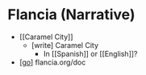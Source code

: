 # Flancia (Narrative)

- [[Caramel City]]
    - [write] Caramel City
        - In [[Spanish]] or [[English]]?
- [[go]] flancia.org/doc

[//begin]: # "Autogenerated link references for markdown compatibility"
[caramel-city]: caramel-city "Caramel City"
[go]: go "Go"
[//end]: # "Autogenerated link references"